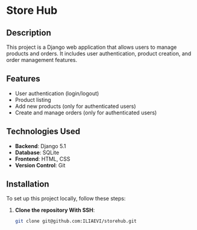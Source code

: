# Store Hub

## Description

This project is a Django web application that allows users to manage products and orders. It includes user authentication, product creation, and order management features.

## Features

- User authentication (login/logout)
- Product listing
- Add new products (only for authenticated users)
- Create and manage orders (only for authenticated users)

## Technologies Used

- **Backend**: Django 5.1
- **Database**: SQLite
- **Frontend**: HTML, CSS
- **Version Control**: Git

## Installation

To set up this project locally, follow these steps:

1. **Clone the repository With SSH**:

   ```bash
   git clone git@github.com:ILIAEVI/storehub.git
